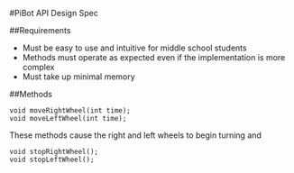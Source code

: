 #PiBot API Design Spec

##Requirements
- Must be easy to use and intuitive for middle school students
- Methods must operate as expected even if the implementation is more complex
- Must take up minimal memory

##Methods

    void moveRightWheel(int time);
    void moveLeftWheel(int time);

These methods cause the right and left wheels to begin turning and 

    void stopRightWheel();
    void stopLeftWheel();


